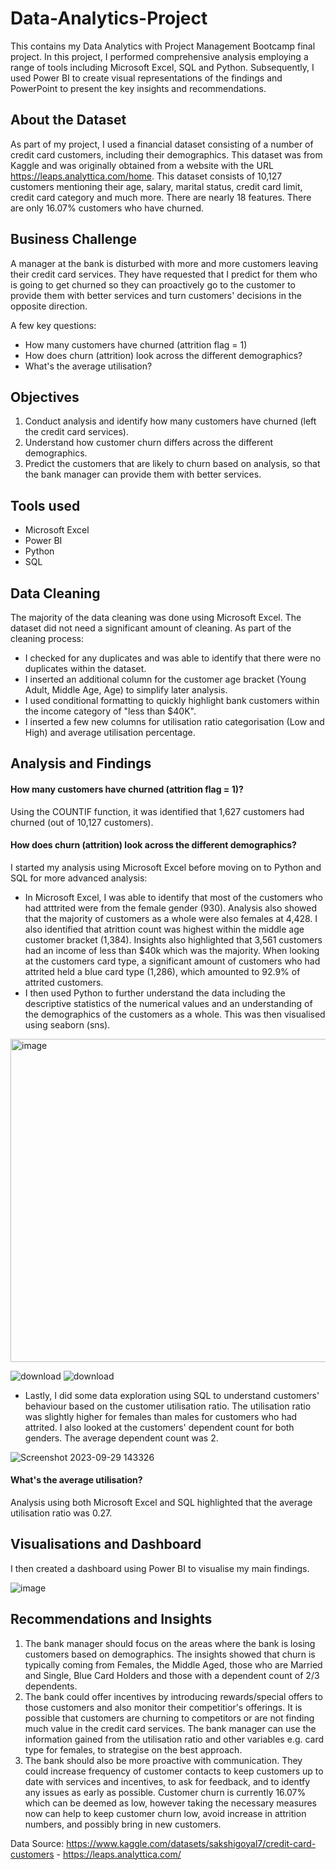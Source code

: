 # Data-Analytics-Project
This contains my Data Analytics with Project Management Bootcamp final project. In this project, I performed comprehensive analysis employing a range of tools including Microsoft Excel, SQL and Python. Subsequently, I used Power BI to create visual representations of the findings and PowerPoint to present the key insights and recommendations. 

## About the Dataset
As part of my project, I used a financial dataset consisting of a number of credit card customers, including their demographics. This dataset was from Kaggle and was originally obtained from a website with the URL https://leaps.analyttica.com/home. This dataset consists of 10,127 customers mentioning their age, salary, marital status, credit card limit, credit card category and much more. There are nearly 18 features. There are only 16.07% customers who have churned.

## Business Challenge 
A manager at the bank is disturbed with more and more customers leaving their credit card services. They have requested that I predict for them who is going to get churned so they can proactively go to the customer to provide them with better services and turn customers' decisions in the opposite direction.

A few key questions:
* How many customers have churned (attrition flag = 1)
* How does churn (attrition) look across the different demographics?
* What's the average utilisation?

## Objectives 
1. Conduct analysis and identify how many customers have churned (left the credit card services).
2. Understand how customer churn differs across the different demographics.
3. Predict the customers that are likely to churn based on analysis, so that the bank manager can provide them with better services.

## Tools used
* Microsoft Excel
* Power BI
* Python
* SQL

## Data Cleaning
The majority of the data cleaning was done using Microsoft Excel. The dataset did not need a significant amount of cleaning. 
As part of the cleaning process: 
* I checked for any duplicates and was able to identify that there were no duplicates within the dataset.
* I inserted an additional column for the customer age bracket (Young Adult, Middle Age, Age) to simplify later analysis.
* I used conditional formatting to quickly highlight bank customers within the income category of "less than $40K".
* I inserted a few new columns for utilisation ratio categorisation (Low and High) and average utilisation percentage. 

## Analysis and Findings

#### How many customers have churned (attrition flag = 1)?
Using the COUNTIF function, it was identified that 1,627 customers had churned (out of 10,127 customers).

#### How does churn (attrition) look across the different demographics?
I started my analysis using Microsoft Excel before moving on to Python and SQL for more advanced analysis:
* In Microsoft Excel, I was able to identify that most of the customers who had atttrited were from the female gender (930). Analysis also showed that the majority of customers as a whole were also females at 4,428. I also identified that atrittion count was highest within the middle age customer bracket (1,384). Insights also highlighted that 3,561 customers had an income of less than $40k which was the majority. When looking at the customers card type, a significant amount of customers who had attrited held a blue card type (1,286), which amounted to 92.9% of attrited customers.
* I then used Python to further understand the data including the descriptive statistics of the numerical values and an understanding of the demographics of the customers as a whole. This was then visualised using seaborn (sns). 

<img width="517" alt="image" src="https://github.com/MariaTayo/Data-Analytics-Project/assets/117232459/b6f591ba-998b-4136-a218-027858dc7e42">

![download](https://github.com/MariaTayo/Data-Analytics-Project/assets/117232459/1633cc81-8f7c-4bc1-b342-c8eb0ccb975a)
![download](https://github.com/MariaTayo/Data-Analytics-Project/assets/117232459/9aae77c0-f126-4d45-9e93-aa42f80416d2)

* Lastly, I did some data exploration using SQL to understand customers' behaviour based on the customer utilisation ratio. The utilisation ratio was slightly higher for females than males for customers who had attrited. I also looked at the customers' dependent count for both genders. The average dependent count was 2.
  
![Screenshot 2023-09-29 143326](https://github.com/MariaTayo/Data-Analytics-Project/assets/117232459/2c0c0562-2b97-47ee-9c96-54b9d4017baf)

#### What's the average utilisation?
Analysis using both Microsoft Excel and SQL highlighted that the average utilisation ratio was 0.27. 

## Visualisations and Dashboard

I then created a dashboard using Power BI to visualise my main findings. 

![image](https://github.com/MariaTayo/Data-Analytics-Project/assets/117232459/8c778dd2-b4f1-4450-90b5-8176f61a5193)

## Recommendations and Insights
1. The bank manager should focus on the areas where the bank is losing customers based on demographics. The insights showed that churn is typically coming from Females, the Middle Aged, those who are Married and Single, Blue Card Holders and those with a dependent count of 2/3 dependents.
2. The bank could offer incentives by introducing rewards/special offers to those customers and also monitor their competitior's offerings. It is possible that customers are churning to competitors or are not finding much value in the credit card services. The bank manager can use the information gained from the utilisation ratio and other variables e.g. card type for females, to strategise on the best approach.
3. The bank should also be more proactive with communication. They could increase frequency of customer contacts to keep customers up to date with services and incentives, to ask for feedback, and to identfy any issues as early as possible. Customer churn is currently 16.07% which can be deemed as low, however taking the necessary measures now can help to keep customer churn low, avoid increase in attrition numbers, and possibly bring in new customers. 

Data Source: https://www.kaggle.com/datasets/sakshigoyal7/credit-card-customers - https://leaps.analyttica.com/
